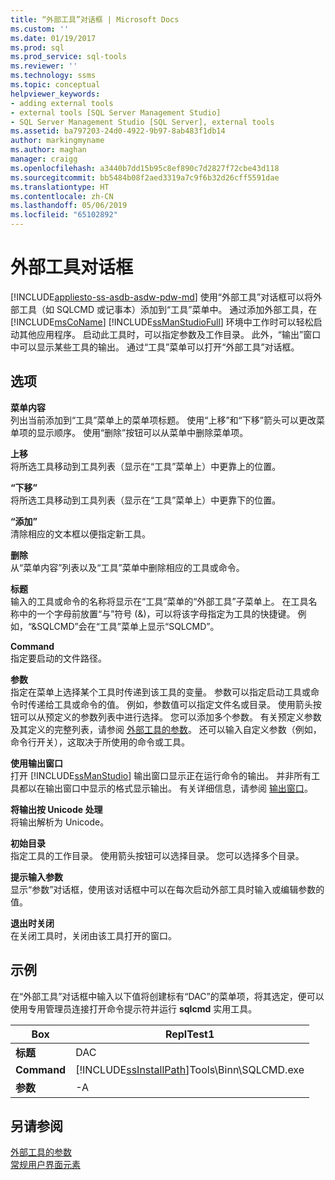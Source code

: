 ```yaml
---
title: “外部工具”对话框 | Microsoft Docs
ms.custom: ''
ms.date: 01/19/2017
ms.prod: sql
ms.prod_service: sql-tools
ms.reviewer: ''
ms.technology: ssms
ms.topic: conceptual
helpviewer_keywords:
- adding external tools
- external tools [SQL Server Management Studio]
- SQL Server Management Studio [SQL Server], external tools
ms.assetid: ba797203-24d0-4922-9b97-8ab483f1db14
author: markingmyname
ms.author: maghan
manager: craigg
ms.openlocfilehash: a3440b7dd15b95c8ef890c7d2827f72cbe43d118
ms.sourcegitcommit: bb5484b08f2aed3319a7c9f6b32d26cff5591dae
ms.translationtype: HT
ms.contentlocale: zh-CN
ms.lasthandoff: 05/06/2019
ms.locfileid: "65102892"
---
```

# <a name="external-tools-dialog-box"></a>外部工具对话框
[!INCLUDE[appliesto-ss-asdb-asdw-pdw-md](../includes/appliesto-ss-asdb-asdw-pdw-md.md)]
使用“外部工具”对话框可以将外部工具（如 SQLCMD 或记事本）添加到“工具”菜单中。 通过添加外部工具，在 [!INCLUDE[msCoName](../includes/msconame_md.md)] [!INCLUDE[ssManStudioFull](../includes/ssmanstudiofull-md.md)] 环境中工作时可以轻松启动其他应用程序。 启动此工具时，可以指定参数及工作目录。 此外，“输出”窗口中可以显示某些工具的输出。 通过“工具”菜单可以打开“外部工具”对话框。  
  
## <a name="options"></a>选项  
**菜单内容**  
列出当前添加到“工具”菜单上的菜单项标题。 使用“上移”和“下移”箭头可以更改菜单项的显示顺序。 使用“删除”按钮可以从菜单中删除菜单项。  
  
**上移**  
将所选工具移动到工具列表（显示在“工具”菜单上）中更靠上的位置。  
  
**“下移”**  
将所选工具移动到工具列表（显示在“工具”菜单上）中更靠下的位置。  
  
**“添加”**  
清除相应的文本框以便指定新工具。  
  
**删除**  
从“菜单内容”列表以及“工具”菜单中删除相应的工具或命令。  
  
**标题**  
输入的工具或命令的名称将显示在“工具”菜单的“外部工具”子菜单上。 在工具名称中的一个字母前放置“与”符号 (&)，可以将该字母指定为工具的快捷键。 例如，“&SQLCMD”会在“工具”菜单上显示“SQLCMD”。  
  
**Command**  
指定要启动的文件路径。  
  
**参数**  
指定在菜单上选择某个工具时传递到该工具的变量。 参数可以指定启动工具或命令时传递给工具或命令的值。 例如，参数值可以指定文件名或目录。 使用箭头按钮可以从预定义的参数列表中进行选择。 您可以添加多个参数。 有关预定义参数及其定义的完整列表，请参阅 [外部工具的参数](../ssms/use-of-sql-server-features-and-capabilities-wwi-oltp.md)。 还可以输入自定义参数（例如，命令行开关），这取决于所使用的命令或工具。  
  
**使用输出窗口**  
打开 [!INCLUDE[ssManStudio](../includes/ssmanstudio-md.md)] 输出窗口显示正在运行命令的输出。 并非所有工具都以在输出窗口中显示的格式显示输出。 有关详细信息，请参阅 [输出窗口](../relational-databases/scripting/transact-sql-debugger-output-window.md)。  
  
**将输出按 Unicode 处理**  
将输出解析为 Unicode。  
  
**初始目录**  
指定工具的工作目录。 使用箭头按钮可以选择目录。 您可以选择多个目录。  
  
**提示输入参数**  
显示“参数”对话框，使用该对话框中可以在每次启动外部工具时输入或编辑参数的值。  
  
**退出时关闭**  
在关闭工具时，关闭由该工具打开的窗口。  
  
## <a name="example"></a>示例  
在“外部工具”对话框中输入以下值将创建标有“DAC”的菜单项，将其选定，便可以使用专用管理员连接打开命令提示符并运行 **sqlcmd** 实用工具。  
  
|Box|ReplTest1|  
|-------|---------|  
|**标题**|DAC|  
|**Command**|[!INCLUDE[ssInstallPath](../includes/ssinstallpath-md.md)]Tools\Binn\SQLCMD.exe|  
|**参数**|-A|  
  
## <a name="see-also"></a>另请参阅  
[外部工具的参数](../ssms/use-of-sql-server-features-and-capabilities-wwi-oltp.md)  
[常规用户界面元素](../ssms/general-user-interface-elements.md)  
  
